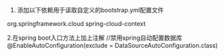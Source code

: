 1. 添加以下依赖用于读取自定义的bootstrap.yml配置文件
<dependency>
    <groupId>org.springframework.cloud</groupId>
    <artifactId>spring-cloud-context</artifactId>
</dependency>

2.在spring boot入口方法上加上注解
//禁用spring自动配置数据库
@EnableAutoConfiguration(exclude = DataSourceAutoConfiguration.class)